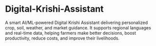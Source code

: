 # Digital-Krishi-Assistant
A smart AI/ML-powered Digital Krishi Assistant delivering personalized crop, soil, weather, and market guidance. It supports regional languages and real-time data, helping farmers make better decisions, boost productivity, reduce costs, and improve their livelihoods.

